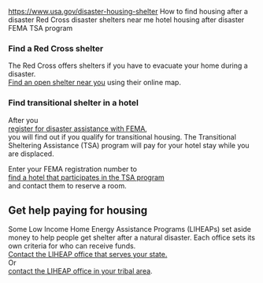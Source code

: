 

https://www.usa.gov/disaster-housing-shelter
How to find housing after a disaster
Red Cross disaster shelters near me
hotel housing after disaster FEMA TSA program

### Find a Red Cross shelter

The Red Cross offers shelters if you have to evacuate your home during a disaster.  
[Find an open shelter near you](https://www.redcross.org/get-help/disaster-relief-and-recovery-services/find-an-open-shelter.html) using their online map.

### Find transitional shelter in a hotel

After you  
[register for disaster assistance with FEMA](https://www.disasterassistance.gov/),  
you will find out if you qualify for transitional housing. The Transitional Sheltering Assistance (TSA) program will pay for your hotel stay while you are displaced.

Enter your FEMA registration number to  
[find a hotel that participates in the TSA program](https://www.femaevachotels.com/)  
and contact them to reserve a room.

**Get help paying for housing**
-------------------------------

Some Low Income Home Energy Assistance Programs (LIHEAPs) set aside money to help people get shelter after a natural disaster. Each office sets its own criteria for who can receive funds.  
[Contact the LIHEAP office that serves your state.](https://www.acf.hhs.gov/ocs/map/liheap-map-state-and-territory-contact-listing)  
Or  
[contact the LIHEAP office in your tribal area](https://www.acf.hhs.gov/ocs/map/liheap-map-tribal-contact-listing).
